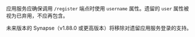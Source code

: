 ﻿应用服务应确保调用 `/register` 端点时使用 `username` 属性。遗留的 `user` 属性被视为已弃用，不应再包含。

未来版本的 Synapse（v1.88.0 或更高版本）将移除对遗留应用服务登录的支持。